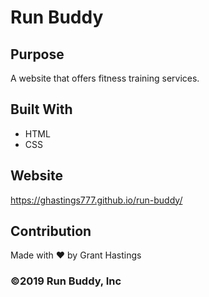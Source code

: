 # Run Buddy

## Purpose
A website that offers fitness training services.

## Built With
* HTML
* CSS

## Website
https://ghastings777.github.io/run-buddy/

## Contribution
Made with ❤️ by Grant Hastings

### ©️2019 Run Buddy, Inc